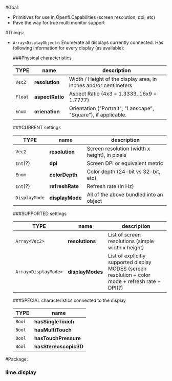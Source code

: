 #Goal:

* Primitives for use in Openfl.Capabilities (screen resolution, dpi, etc)
* Pave the way for true multi monitor support

#Things:

* `Array<DisplayObject>`: Enumerate all displays currently connected. Has following information for every display (as available):

  ###Physical characteristics
  
  | TYPE   | name            | description |
  |--------|-----------------|-------------|
  | `Vec2` | **resolution**  | Width / Height of the display area, in inches and/or centimeters |
  | `Float`| **aspectRatio** | Aspect Ratio (4x3 = 1.3333, 16x9 = 1.7777) |
  | `Enum` | **orienation**  | Orientation ("Portrait", "Lanscape", "Square"), if applicable. |
  
  
  ###CURRENT settings
  
  | TYPE   | name            | description |
  |--------|-----------------|-------------|
  | `Vec2`   | **resolution**  | Screen resolution (width x height), in pixels |
  | `Int`(?) | **dpi**         | Screen DPI or equivalent metric |
  | `Enum`   | **colorDepth**  | Color depth (24-bit vs 32-bit, etc) |
  | `Int`(?) | **refreshRate** | Refresh rate (in Hz) |
  | `DisplayMode` | **displayMode** | All of the above bundled into an object |
  
  ###SUPPORTED settings
  
  | TYPE   | name            | description |
  |--------|-----------------|-------------|
  | `Array<Vec2>` | **resolutions** | List of screen resolutions (simple width x height) |
  | `Array<DisplayMode>` | **displayModes** | List of explicitly supported display MODES (screen resolution + color mode + refresh rate + DPI(?)
  
  ###SPECIAL characteristics connected to the display
  
  | TYPE   | name            |
  |--------|-----------------|
  | `Bool` | **hasSingleTouch**    |
  | `Bool` | **hasMultiTouch**     |
  | `Bool` | **hasTouchPressure**  |
  | `Bool` | **hasStereoscopic3D** |

#Package:

### lime.display


